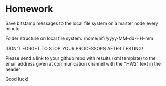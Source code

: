 # Homework

Save bitstamp messages to the local file system on a master node every minute

Folder structure on local file system: /home/nifi/yyyy-MM-dd-HH-mm

!DON'T FORGET TO STOP YOUR PROCESSORS AFTER TESTING!

Please send a link to your github repo with results (xml template) to the email address given at communication channel with the "HW2" text in the header

Good luck!
